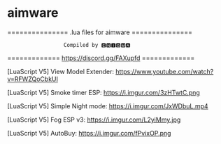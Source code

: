 # aimware
=============== .lua files for aimware ===============

                      Compiled by 🅴🅽🅸🅶🅼🅰

============= https://discord.gg/FAXupfd =============

[LuaScript V5] View Model Extender: https://www.youtube.com/watch?v=RFWZQoCbkUI

[LuaScript V5] Smoke timer ESP: https://i.imgur.com/3zHTwtC.png

[LuaScript V5] Simple Night mode: https://i.imgur.com/JxWDbuL.mp4

[LuaScript V5] Fog ESP v3: https://i.imgur.com/L2yiMmy.jpg

[LuaScript V5] AutoBuy: https://i.imgur.com/fPvixOP.png
